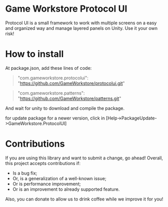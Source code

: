 # Game Workstore Protocol UI

Protocol UI is a small framework to work with multiple screens on a easy and organized way and manage layered panels on Unity.
Use it your own risk!

# How to install

At package.json, add these lines of code:
> "com.gameworkstore.protocolui": "https://github.com/GameWorkstore/protocolui.git"

> "com.gameworkstore.patterns": "https://github.com/GameWorkstore/patterns.git"

And wait for unity to download and compile the package.

for update package for a newer version, click in [Help->PackageUpdate->GameWorkstore.ProtocolUI]

# Contributions

If you are using this library and want to submit a change, go ahead! Overall, this project accepts contributions if:
- Is a bug fix;
- Or, is a generalization of a well-known issue;
- Or is performance improvement;
- Or is an improvement to already supported feature.

Also, you can donate to allow us to drink coffee while we improve it for you!